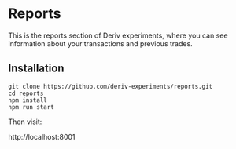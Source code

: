 # Reports

This is the reports section of Deriv experiments, where you can see information about your transactions and previous trades.

## Installation

```
git clone https://github.com/deriv-experiments/reports.git
cd reports
npm install
npm run start
```

Then visit:

http://localhost:8001
